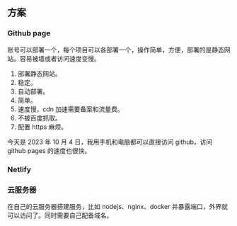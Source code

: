 ## 方案

### Github page
账号可以部署一个，每个项目可以各部署一个，操作简单，方便，部署的是静态网站。容易被墙或者访问速度变慢。
1. 部署静态网站。
1. 稳定。
2. 自动部署。
3. 简单。
3. 速度慢，cdn 加速需要备案和流量费。
4. 不被百度抓取。
5. 配置 https 麻烦。

今天是 2023 年 10 月 4 日，我用手机和电脑都可以直接访问 github，访问 github pages 的速度也很快。
### Netlify


### 云服务器
在自己的云服务器搭建服务，比如 nodejs、nginx、docker 并暴露端口，外界就可以访问了。同时需要自己配备域名。